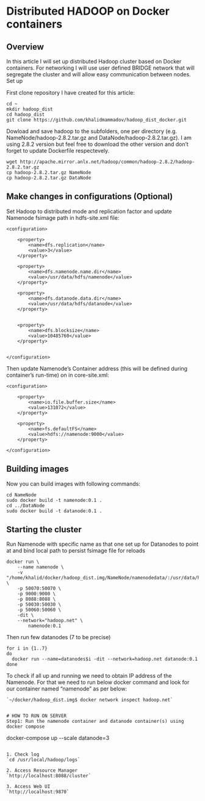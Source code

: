 # Distributed HADOOP on Docker containers

## Overview

In this article I will set up distributed Hadoop cluster based on Docker containers. For networking I will use user defined BRIDGE network that will segregate the cluster and will allow easy communication between nodes.
Set up

First clone repository I have created for this article:
```
cd ~
mkdir hadoop_dist
cd hadoop_dist
git clone https://github.com/khalidmammadov/hadoop_dist_docker.git
```
Dowload and save hadoop to the subfolders, one per directory (e.g. NameNode/hadoop-2.8.2.tar.gz and DataNode/hadoop-2.8.2.tar.gz). I am using 2.8.2 version but feel free to download the other version and don’t forget to update Dockerfile respectevely.
```
wget http://apache.mirror.anlx.net/hadoop/common/hadoop-2.8.2/hadoop-2.8.2.tar.gz
cp hadoop-2.8.2.tar.gz NameNode
cp hadoop-2.8.2.tar.gz DataNode
```
## Make changes in configurations (Optional)

Set Hadoop to distributed mode and replication factor and update Namenode fsimage path in hdfs-site.xml file:

```
<configuration>

    <property>
        <name>dfs.replication</name>
        <value>3</value>
    </property>

    <property>
        <name>dfs.namenode.name.dir</name>
        <value>/usr/data/hdfs/namenode</value>
    </property>

    <property>
        <name>dfs.datanode.data.dir</name>
        <value>/usr/data/hdfs/datanode</value>
    </property>


    <property>
        <name>dfs.blocksize</name>
        <value>10485760</value>
    </property>


</configuration>
```
Then update Namenode’s Container address (this will be defined during container’s run-time) on  in core-site.xml:
```
<configuration>

    <property>
        <name>io.file.buffer.size</name>
        <value>131072</value>
    </property>

    <property>
        <name>fs.defaultFS</name>
        <value>hdfs://namenode:9000</value>
    </property>

</configuration>
```
## Building images

Now you can build images with following commands:
```
cd NameNode
sudo docker build -t namenode:0.1 .
cd ../DataNode
sudo docker build -t datanode:0.1 .
```
## Starting the cluster

Run Namenode with specific name as that one set up for Datanodes to point at and bind local path to persist fsimage file for reloads
```
docker run \
	--name namenode \
	-v  "/home/khalid/docker/hadoop_dist.img/NameNode/namenodedata/:/usr/data/hdfs/namenode/" \
    -p 50070:50070 \
    -p 9000:9000 \
    -p 8088:8088 \
    -p 50030:50030 \
    -p 50060:50060 \
	-dit \
	--network="hadoop.net" \
        namenode:0.1 
```
Then run few datanodes (7 to be precise)
```
for i in {1..7}
do  
  docker run --name=datanodes$i -dit --network=hadoop.net datanode:0.1
done
```
To check if all up and running we need to obtain IP address of the Namenode. For that we need to run below docker command and look for our container named “namenode” as per below:
```
`~/docker/hadoop_dist.img$ docker network inspect hadoop.net`


# HOW TO RUN ON SERVER
Step1: Run the namenode container and datanode container(s) using docker compose

```
docker-compose up --scale datanode=3
```

1. Check log
`cd /usr/local/hadoop/logs`

2. Access Resource Manager
`http://localhost:8088/cluster`

3. Access Web UI
`http://localhost:9870`
